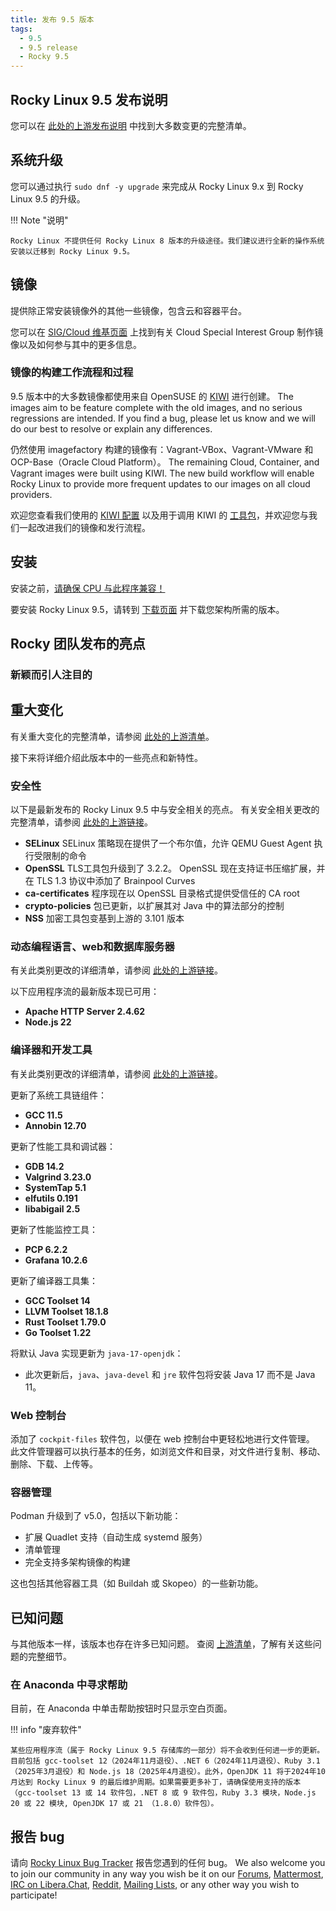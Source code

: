 ```yaml
---
title: 发布 9.5 版本
tags:
  - 9.5
  - 9.5 release
  - Rocky 9.5
---
```


## Rocky Linux 9.5 发布说明

您可以在 [此处的上游发布说明](https://docs.redhat.com/en/documentation/red_hat_enterprise_linux/9/html-single/9.5_release_notes/index) 中找到大多数变更的完整清单。

## 系统升级

您可以通过执行 `sudo dnf -y upgrade` 来完成从 Rocky Linux 9.x 到 Rocky Linux 9.5 的升级。

!!! Note "说明"

    Rocky Linux 不提供任何 Rocky Linux 8 版本的升级途径。我们建议进行全新的操作系统安装以迁移到 Rocky Linux 9.5。

## 镜像

提供除正常安装镜像外的其他一些镜像，包含云和容器平台。

您可以在 [SIG/Cloud 维基页面](https://sig-cloud.rocky.page/) 上找到有关 Cloud Special Interest Group 制作镜像以及如何参与其中的更多信息。

### 镜像的构建工作流程和过程

9.5 版本中的大多数镜像都使用来自 OpenSUSE 的 [KIWI](https://github.com/OSInside/kiwi/) 进行创建。 The images aim to be feature complete with the old images, and no serious regressions are intended. If you find a bug, please let us know and we will do our best to resolve or explain any differences.

仍然使用 imagefactory 构建的镜像有：Vagrant-VBox、Vagrant-VMware 和 OCP-Base（Oracle Cloud Platform）。 The remaining Cloud, Container, and Vagrant images were built using KIWI. The new build workflow will enable Rocky Linux to provide more frequent updates to our images on all cloud providers.

欢迎您查看我们使用的 [KIWI 配置](https://git.resf.org/sig_core/rocky-kiwi-descriptions/src/branch/r9) 以及用于调用 KIWI 的 [工具包](https://git.resf.org/sig_core/toolkit)，并欢迎您与我们一起改进我们的镜像和发行流程。

## 安装

安装之前，[请确保 CPU 与此程序兼容！](https://docs.rockylinux.org/gemstones/test_cpu_compat/)

要安装 Rocky Linux 9.5，请转到 [下载页面](https://rockylinux.org/download/) 并下载您架构所需的版本。

## Rocky 团队发布的亮点

### 新颖而引人注目的

## 重大变化

有关重大变化的完整清单，请参阅 [此处的上游清单](https://docs.redhat.com/en/documentation/red_hat_enterprise_linux/9/html-single/9.5_release_notes/index#overview-major-changes)。

接下来将详细介绍此版本中的一些亮点和新特性。

### 安全性

以下是最新发布的 Rocky Linux 9.5 中与安全相关的亮点。 有关安全相关更改的完整清单，请参阅 [此处的上游链接](https://docs.redhat.com/en/documentation/red_hat_enterprise_linux/9/html-single/9.5_release_notes/index#new-features-security)。

- **SELinux** SELinux 策略现在提供了一个布尔值，允许 QEMU Guest Agent 执行受限制的命令
- **OpenSSL** TLS工具包升级到了 3.2.2。 OpenSSL 现在支持证书压缩扩展，并在 TLS 1.3 协议中添加了 Brainpool Curves
- **ca-certificates** 程序现在以 OpenSSL 目录格式提供受信任的 CA root
- **crypto-policies** 包已更新，以扩展其对 Java 中的算法部分的控制
- **NSS** 加密工具包变基到上游的 3.101 版本

### 动态编程语言、web和数据库服务器

有关此类别更改的详细清单，请参阅 [此处的上游链接](https://docs.redhat.com/en/documentation/red_hat_enterprise_linux/9/html-single/9.5_release_notes/index#new-features-dynamic-programming-languages-web-and-database-servers)。

以下应用程序流的最新版本现已可用：

- **Apache HTTP Server 2.4.62**
- **Node.js 22**

### 编译器和开发工具

有关此类别更改的详细清单，请参阅 [此处的上游链接](https://docs.redhat.com/en/documentation/red_hat_enterprise_linux/9/html-single/9.5_release_notes/index#new-features-compilers-and-development-tools)。

更新了系统工具链组件：

- **GCC 11.5**
- **Annobin 12.70**

更新了性能工具和调试器：

- **GDB 14.2**
- **Valgrind 3.23.0**
- **SystemTap 5.1**
- **elfutils 0.191**
- **libabigail 2.5**

更新了性能监控工具：

- **PCP 6.2.2**
- **Grafana 10.2.6**

更新了编译器工具集：

- **GCC Toolset 14**
- **LLVM Toolset 18.1.8**
- **Rust Toolset 1.79.0**
- **Go Toolset 1.22**

将默认 Java 实现更新为 `java-17-openjdk`：

- 此次更新后，`java`、`java-devel` 和 `jre` 软件包将安装 Java 17 而不是 Java 11。

### Web 控制台

添加了 `cockpit-files` 软件包，以便在 web 控制台中更轻松地进行文件管理。
此文件管理器可以执行基本的任务，如浏览文件和目录，对文件进行复制、移动、删除、下载、上传等。

### 容器管理

Podman 升级到了 v5.0，包括以下新功能：

- 扩展 Quadlet 支持（自动生成 systemd 服务）
- 清单管理
- 完全支持多架构镜像的构建

这也包括其他容器工具（如 Buildah 或 Skopeo）的一些新功能。

## 已知问题

与其他版本一样，该版本也存在许多已知问题。 查阅 [上游清单](https://docs.redhat.com/en/documentation/red_hat_enterprise_linux/9/html-single/9.5_release_notes/index#known-issues-installer-and-image-creation)，了解有关这些问题的完整细节。

### 在 Anaconda 中寻求帮助

目前，在 Anaconda 中单击帮助按钮时只显示空白页面。

!!! info "废弃软件"

    某些应用程序流（属于 Rocky Linux 9.5 存储库的一部分）将不会收到任何进一步的更新。目前包括 gcc-toolset 12（2024年11月退役）、.NET 6（2024年11月退役）、Ruby 3.1（2025年3月退役）和 Node.js 18（2025年4月退役）。此外，OpenJDK 11 将于2024年10月达到 Rocky Linux 9 的最后维护周期。如果需要更多补丁，请确保使用支持的版本（gcc-toolset 13 或 14 软件包，.NET 8 或 9 软件包，Ruby 3.3 模块，Node.js 20 或 22 模块, OpenJDK 17 或 21 （1.8.0）软件包）。

## 报告 bug

请向 [Rocky Linux Bug Tracker](https://bugs.rockylinux.org/) 报告您遇到的任何 bug。 We also welcome you to join our community in any way you wish be it on our [Forums](https://forums.rockylinux.org), [Mattermost](https://chat.rockylinux.org), [IRC on Libera.Chat](irc://irc.liberachat/rockylinux), [Reddit](https://reddit.com/r/rockylinux), [Mailing Lists](https://lists.resf.org), or any other way you wish to participate!
